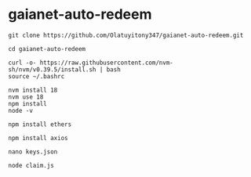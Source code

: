 # gaianet-auto-redeem

```
git clone https://github.com/Olatuyitony347/gaianet-auto-redeem.git
```

```
cd gaianet-auto-redeem
```

```
curl -o- https://raw.githubusercontent.com/nvm-sh/nvm/v0.39.5/install.sh | bash
source ~/.bashrc
```

```
nvm install 18
nvm use 18
npm install
node -v
```

```
npm install ethers
```

```
npm install axios
```

```
nano keys.json
```

```
node claim.js
```
